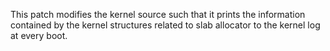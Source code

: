 This patch modifies the kernel source such that it prints the information contained by the kernel structures related to slab allocator to the kernel log at every boot.
